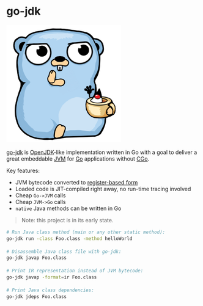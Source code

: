 # go-jdk

![Logo](docs/logo_small.png)

[go-jdk](https://github.com/quasilyte/go-jdk) is [OpenJDK](https://ru.wikipedia.org/wiki/OpenJDK)-like implementation
written in Go with a goal to deliver a great embeddable [JVM](https://en.wikipedia.org/wiki/Java_virtual_machine) for
[Go](http://golang.org/) applications without [CGo](https://golang.org/cmd/cgo/).

Key features:

* JVM bytecode converted to [register-based form](https://www.usenix.org/legacy/events%2Fvee05%2Ffull_papers/p153-yunhe.pdf)
* Loaded code is JIT-compiled right away, no run-time tracing involved
* Cheap `Go->JVM` calls
* Cheap `JVM->Go` calls
* `native` Java methods can be written in Go

> Note: this project is in its early state.

```bash
# Run Java class method (main or any other static method):
go-jdk run -class Foo.class -method helloWorld

# Disassemble Java class file with go-jdk:
go-jdk javap Foo.class

# Print IR representation instead of JVM bytecode:
go-jdk javap -format=ir Foo.class

# Print Java class dependencies:
go-jdk jdeps Foo.class
```
